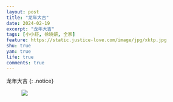 ```yaml
---
layout: post
title: "龙年大吉"
date: 2024-02-19
excerpt: "龙年大吉"
tags: [小小舒, 徐晓妍, 全家]
feature: https://static.justice-love.com/image/jpg/xktp.jpg
shu: true
yan: true
life: true
comments: true
---
```

龙年大吉
{: .notice}
<figure>
    <img src="{{ site.staticUrl }}/image/jpg/loong.jpg" />
</figure>

